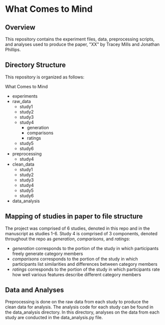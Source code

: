 # What Comes to Mind

## Overview
This repository contains the experiment files, data, preprocessing scripts, and analyses used to produce the paper, "XX" by Tracey Mills and Jonathan Phillips. 

## Directory Structure
This repository is organized as follows:

What Comes to Mind
* experiments
* raw_data
   * study1
   * study2
   * study3
   * study4
      * generation
      * comparisons
      * ratings   
   * study5
   * study6
* preprocessing
   * study4
* clean_data
   * study1
   * study2
   * study3
   * study4
   * study5
   * study6
* data_analysis


## Mapping of studies in paper to file structure
The project was comprised of 6 studies, denoted in this repo and in the manuscript as studies 1-6.
Study 4 is comprised of 3 components, denoted throughout the repo as _generation_, _comparisons_, and _ratings_:
* _generation_ corresponds to the portion of the study in which participants freely generate category members
* _comparisons_ corresponds to the portion of the study in which participants list similarities and differences between category members
* _ratings_ corresponds to the portion of the study in which participants rate how well various features describe different category members


## Data and Analyses
Preprocessing is done on the raw data from each study to produce the clean data for analysis. The analysis code for each study can be found in the data_analysis directory. In this directory, analyses on the data from each study are conducted in the data_analysis.py file.